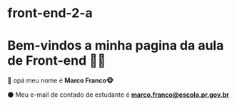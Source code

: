 # front-end-2-a
# Bem-vindos a minha pagina da aula de Front-end 💪😄
🙉 opá meu nome é **Marco Franco🐵**


⚫️ Meu e-mail de contado de estudante é **marco.franco@escola.pr.gov.br**
